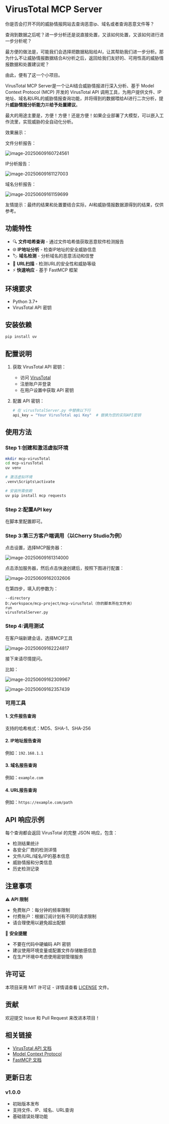 # VirusTotal MCP Server

你是否会打开不同的威胁情报网站去查询恶意ip、域名或者查询恶意文件等？

查询到数据之后呢？进一步分析还是说直接处置，又该如何处置，又该如何进行进一步分析呢？

最方便的做法是，可能我们会选择把数据粘贴给AI，让其帮助我们进一步分析。那为什么不让威胁情报数据结合AI分析之后，返回给我们友好的、可用性高的威胁情报数据和处置建议呢？

由此，便有了这一个小项目。

VirusTotal MCP Server是一个让AI结合威胁情报进行深入分析、基于 Model Context Protocol (MCP) 开发的 VirusTotal API 调用工具，为用户提供文件、IP地址、域名和URL的威胁情报查询功能，并将得到的数据喂给AI进行二次分析，提升**威胁情报分析能力**并**给予处置建议**。

最大的用途主要是，方便！方便！还是方便！如果企业部署了大模型，可以嵌入工作流里，实现威胁的全自动化分析。

效果展示：

文件分析报告：

![image-20250609160724561](https://picgo-yxdm-hk.oss-cn-hongkong.aliyuncs.com/typora/image-20250609160724561.png)

IP分析报告：

![image-20250609161127003](https://picgo-yxdm-hk.oss-cn-hongkong.aliyuncs.com/typora/image-20250609161127003.png)

域名分析报告：

![image-20250609161159699](https://picgo-yxdm-hk.oss-cn-hongkong.aliyuncs.com/typora/image-20250609161159699.png)

友情提示：最终的结果和处置要结合实际，AI和威胁情报数据源得到的结果，仅供参考。

## 功能特性

- 🔍 **文件哈希查询** - 通过文件哈希值获取恶意软件检测报告
- 🌐 **IP地址分析** - 检查IP地址的安全威胁信息
- 🏷️ **域名检测** - 分析域名的恶意活动和信誉
- 🔗 **URL扫描** - 检测URL的安全性和威胁等级
- ⚡ **快速响应** - 基于 FastMCP 框架

## 环境要求

- Python 3.7+
- VirusTotal API 密钥

## 安装依赖

```bash
pip install uv
```

## 配置说明

1. 获取 VirusTotal API 密钥：
   - 访问 [VirusTotal](https://www.virustotal.com/) 
   - 注册账户并登录
   - 在用户设置中获取 API 密钥

2. 配置 API 密钥：
   ```python
   # 在 virusTotalServer.py 中替换以下行
   api_key = "Your VirusTotal api Key"  # 替换为您的实际API密钥
   ```

## 使用方法

### Step 1:创建和激活虚拟环境

```bash
mkdir mcp-virusTotal
cd mcp-virusTotal
uv venv

# 激活虚拟环境
.venv\Scripts\activate

# 安装所需依赖
uv pip install mcp requests
```

### Step 2:配置API key

在脚本里配置即可。

### Step 3:第三方客户端调用（以Cherry Studio为例）

点击设置，选择MCP服务器：

![image-20250609161314000](https://picgo-yxdm-hk.oss-cn-hongkong.aliyuncs.com/typora/image-20250609161314000.png)

点击添加服务器，然后点击快速创建后，按照下图进行配置：

![image-20250609162032606](https://picgo-yxdm-hk.oss-cn-hongkong.aliyuncs.com/typora/image-20250609162032606.png)

在第四步，填入的参数为：

```
--directory
D:/workspace/mcp-project/mcp-virusTotal（你的脚本所在文件夹）
run
virusTotalServer.py
```

### Step 4:调用测试

在客户端新建会话，选择MCP工具

![image-20250609162224817](https://picgo-yxdm-hk.oss-cn-hongkong.aliyuncs.com/typora/image-20250609162224817.png)

接下来请尽情提问。

比如：

![image-20250609162309967](https://picgo-yxdm-hk.oss-cn-hongkong.aliyuncs.com/typora/image-20250609162309967.png)

![image-20250609162357439](https://picgo-yxdm-hk.oss-cn-hongkong.aliyuncs.com/typora/image-20250609162357439.png)

### 可用工具

#### 1. 文件报告查询
支持的哈希格式：MD5、SHA-1、SHA-256

#### 2. IP地址报告查询
例如：`192.168.1.1`

#### 3. 域名报告查询
例如：`example.com`

#### 4. URL报告查询
例如：`https://example.com/path`

## API 响应示例

每个查询都会返回 VirusTotal 的完整 JSON 响应，包含：

- 检测结果统计
- 各安全厂商的检测详情
- 文件/URL/域名/IP的基本信息
- 威胁情报和分类信息
- 历史检测记录

## 注意事项

⚠️ **API 限制**
- 免费账户：每分钟的频率限制
- 付费账户：根据订阅计划有不同的请求限制
- 请合理使用以避免超出配额

🔐 **安全提醒**
- 不要在代码中硬编码 API 密钥
- 建议使用环境变量或配置文件存储敏感信息
- 在生产环境中考虑使用密钥管理服务

## 许可证

本项目采用 MIT 许可证 - 详情请查看 [LICENSE](LICENSE) 文件。

## 贡献

欢迎提交 Issue 和 Pull Request 来改进本项目！

## 相关链接

- [VirusTotal API 文档](https://developers.virustotal.com/reference/overview)
- [Model Context Protocol](https://modelcontextprotocol.io/)
- [FastMCP 文档](https://github.com/jlowin/fastmcp)

## 更新日志

### v1.0.0
- 初始版本发布
- 支持文件、IP、域名、URL查询
- 基础错误处理功能
